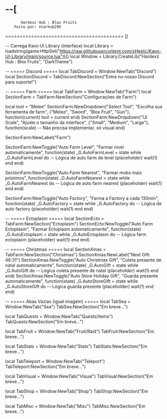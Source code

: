--[
=========================================
           Hardexz Hub : Blox Fruits
        Feito por: starhub295
=========================================
]]

-- Carrega Kavo UI Library (interface)
local Library = loadstring(game:HttpGet("https://raw.githubusercontent.com/xHeptc/Kavo-UI-Library/main/source.lua"))()
local Window = Library.CreateLib("Hardexz Hub : Blox Fruits", "DarkTheme")

-- ===== Discord =====
local TabDiscord = Window:NewTab("Discord")
local SectionDiscord = TabDiscord:NewSection("Entre no nosso Discord para suporte!")

-- ===== Farm =====
local TabFarm = Window:NewTab("Farm")
local SectionFarm = TabFarm:NewSection("Configurações de Farm")

local tool = "Melee"
SectionFarm:NewDropdown("Select Tool", "Escolha sua ferramenta de farm", {"Melee", "Sword", "Blox Fruit", "Gun"}, function(current)
    tool = current
end)
SectionFarm:NewDropdown("UI Scale", "Ajuste o tamanho da interface", {"Small", "Medium", "Large"}, function(scale)
    -- Não precisa implementar, só visual
end)

SectionFarm:NewLabel("Farm")

SectionFarm:NewToggle("Auto Farm Level", "Farmar nível automaticamente", function(state)
    _G.AutoFarmLevel = state
    while _G.AutoFarmLevel do
        -- Lógica de auto farm de level (placeholder)
        wait(1)
    end
end)

SectionFarm:NewToggle("Auto Farm Nearest", "Farmar mobs mais próximos", function(state)
    _G.AutoFarmNearest = state
    while _G.AutoFarmNearest do
        -- Lógica de auto farm nearest (placeholder)
        wait(1)
    end
end)

SectionFarm:NewToggle("Auto Factory", "Farma a Factory a cada 130min", function(state)
    _G.AutoFactory = state
    while _G.AutoFactory do
        -- Lógica de auto factory (placeholder)
        wait(1)
    end
end)

-- ===== Ectoplasm =====
local SectionEcto = TabFarm:NewSection("Ectoplasm")
SectionEcto:NewToggle("Auto Farm Ectoplasm", "Farmar Ectoplasm automaticamente", function(state)
    _G.AutoEctoplasm = state
    while _G.AutoEctoplasm do
        -- Lógica farm ectoplasm (placeholder)
        wait(1)
    end
end)

-- ===== Christmas =====
local SectionXmas = TabFarm:NewSection("Christmas")
SectionXmas:NewLabel("Next Gift: 46:31")
SectionXmas:NewToggle("Auto Christmas Gift", "Coleta presente de natal automaticamente", function(state)
    _G.AutoGift = state
    while _G.AutoGift do
        -- Lógica coleta presente de natal (placeholder)
        wait(1)
    end
end)
SectionXmas:NewToggle("Auto Store Holiday Gift", "Guarda presente automaticamente", function(state)
    _G.AutoStoreGift = state
    while _G.AutoStoreGift do
        -- Lógica guarda presente (placeholder)
        wait(1)
    end
end)

-- ===== Abas Vazias (igual imagem) =====
local TabSea = Window:NewTab("Sea")
TabSea:NewSection("Em breve...")

local TabQuests = Window:NewTab("Quests/Items")
TabQuests:NewSection("Em breve...")

local TabFruit = Window:NewTab("Fruit/Raid")
TabFruit:NewSection("Em breve...")

local TabStats = Window:NewTab("Stats")
TabStats:NewSection("Em breve...")

local TabTeleport = Window:NewTab("Teleport")
TabTeleport:NewSection("Em breve...")

local TabVisual = Window:NewTab("Visual")
TabVisual:NewSection("Em breve...")

local TabShop = Window:NewTab("Shop")
TabShop:NewSection("Em breve...")

local TabMisc = Window:NewTab("Misc")
TabMisc:NewSection("Em breve...")

